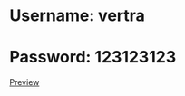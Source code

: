 <h1>Username: vertra</h1>
<h1>Password: 123123123</h1>
<a href="https://vertra-production.up.railway.app/">Preview</a>
